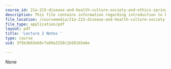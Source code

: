 ```yaml
---
course_id: 21a-215-disease-and-health-culture-society-and-ethics-spring-2012
description: This file contains information regarding introduction to basic issues.
file_location: /coursemedia/21a-215-disease-and-health-culture-society-and-ethics-spring-2012/3f5b3603eb9cfa99a3258c1b58165e6e_MIT21A_215S12_lecture_02.pdf
file_type: application/pdf
layout: pdf
title: 'Lecture 2 Notes '
type: course
uid: 3f5b3603eb9cfa99a3258c1b58165e6e

---
```

None